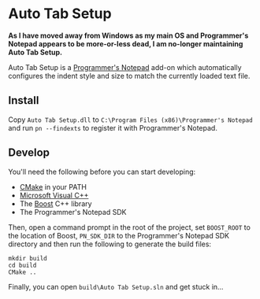 Auto Tab Setup
==============

**As I have moved away from Windows as my main OS and Programmer's Notepad
appears to be more-or-less dead, I am no-longer maintaining Auto Tab Setup.**

Auto Tab Setup is a [Programmer's Notepad](http://www.pnotepad.org/) add-on which automatically configures the indent style and size to match the currently loaded text file.

Install
-------

Copy `Auto Tab Setup.dll` to `C:\Program Files (x86)\Programmer's Notepad` and run `pn --findexts` to register it with Programmer's Notepad.

Develop
-------

You'll need the following before you can start developing:

* [CMake](https://cmake.org/) in your PATH
* [Microsoft Visual C++](http://www.visualstudio.com/downloads/download-visual-studio-vs)
* The [Boost](http://boost.org/) C++ library
* The Programmer's Notepad SDK

Then, open a command prompt in the root of the project, set `BOOST_ROOT` to the location of Boost, `PN_SDK_DIR` to the Programmer's Notepad SDK directory and then run the following to generate the build files:

``` dos
mkdir build
cd build
CMake ..
```

Finally, you can open `build\Auto Tab Setup.sln` and get stuck in...
